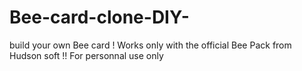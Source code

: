 # Bee-card-clone-DIY-
build your own Bee card !
Works only with the official Bee Pack from Hudson soft !!
For personnal use only
